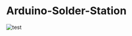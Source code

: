 # Arduino-Solder-Station

![test](https://github.com/Peppson/Arduino-solder-station/blob/main/Schematics.PNG)

